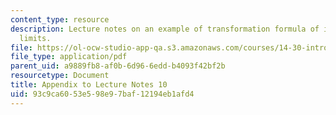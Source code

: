 ```yaml
---
content_type: resource
description: Lecture notes on an example of transformation formula of integration
  limits.
file: https://ol-ocw-studio-app-qa.s3.amazonaws.com/courses/14-30-introduction-to-statistical-methods-in-economics-spring-2009/93c9ca6053e598e97baf12194eb1afd4_MIT14_30s09_lec10ex.pdf
file_type: application/pdf
parent_uid: a9889fb8-af0b-6d96-6edd-b4093f42bf2b
resourcetype: Document
title: Appendix to Lecture Notes 10
uid: 93c9ca60-53e5-98e9-7baf-12194eb1afd4
---
```


